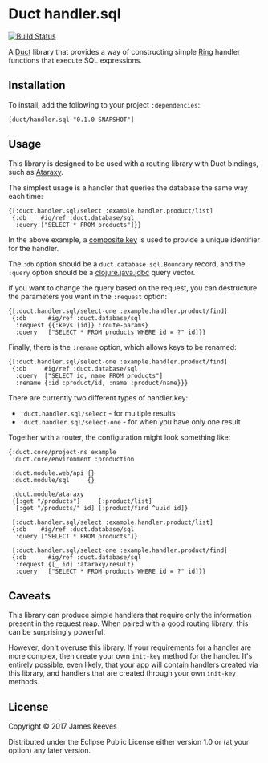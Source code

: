 # Duct handler.sql

[![Build Status](https://travis-ci.org/duct-framework/handler.sql.svg?branch=master)](https://travis-ci.org/duct-framework/handler.sql)

A [Duct][] library that provides a way of constructing simple [Ring][]
handler functions that execute SQL expressions.

[duct]: https://github.com/duct-framework/duct
[ring]: https://github.com/ring-clojure/ring

## Installation

To install, add the following to your project `:dependencies`:

    [duct/handler.sql "0.1.0-SNAPSHOT"]

## Usage

This library is designed to be used with a routing library with Duct
bindings, such as [Ataraxy][].

The simplest usage is a handler that queries the database the same way
each time:

```edn
{[:duct.handler.sql/select :example.handler.product/list]
 {:db    #ig/ref :duct.database/sql
  :query ["SELECT * FROM products"]}}
```

In the above example, a [composite key][] is used to provide a unique
identifier for the handler.

The `:db` option should be a `duct.database.sql.Boundary` record, and
the `:query` option should be a [clojure.java.jdbc][] query vector.

If you want to change the query based on the request, you can
destructure the parameters you want in the `:request` option:

```edn
{[:duct.handler.sql/select-one :example.handler.product/find]
 {:db      #ig/ref :duct.database/sql
  :request {{:keys [id]} :route-params}
  :query   ["SELECT * FROM products WHERE id = ?" id]}}
```

Finally, there is the `:rename` option, which allows keys to be
renamed:

```edn
{[:duct.handler.sql/select-one :example.handler.product/find]
 {:db     #ig/ref :duct.database/sql
  :query  ["SELECT id, name FROM products"]
  :rename {:id :product/id, :name :product/name}}}
```

There are currently two different types of handler key:

* `:duct.handler.sql/select`     - for multiple results
* `:duct.handler.sql/select-one` - for when you have only one result

Together with a router, the configuration might look something like:

```edn
{:duct.core/project-ns example
 :duct.core/environment :production

 :duct.module.web/api {}
 :duct.module/sql     {}

 :duct.module/ataraxy
 {[:get "/products"]     [:product/list]
  [:get "/products/" id] [:product/find ^uuid id]}

 [:duct.handler.sql/select :example.handler.product/list]
 {:db    #ig/ref :duct.database/sql
  :query ["SELECT * FROM products"]}

 [:duct.handler.sql/select-one :example.handler.product/find]
 {:db      #ig/ref :duct.database/sql
  :request {[_ id] :ataraxy/result}
  :query   ["SELECT * FROM products WHERE id = ?" id]}}
```

[ataraxy]: https://github.com/duct-framework/module.ataraxy
[composite key]: https://github.com/weavejester/integrant#composite-keys
[clojure.java.jdbc]: https://github.com/clojure/java.jdbc

## Caveats

This library can produce simple handlers that require only the
information present in the request map. When paired with a good
routing library, this can be surprisingly powerful.

However, don't overuse this library. If your requirements for a
handler are more complex, then create your own `init-key` method for
the handler. It's entirely possible, even likely, that your app will
contain handlers created via this library, and handlers that are
created through your own `init-key` methods.

## License

Copyright © 2017 James Reeves

Distributed under the Eclipse Public License either version 1.0 or (at
your option) any later version.
